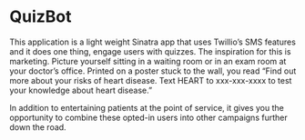 # QuizBot

This application is a light weight Sinatra app that uses Twillio’s SMS features and it does one thing, engage users with quizzes. The inspiration for this is marketing. Picture yourself sitting in a waiting room or in an exam room at your doctor’s office. Printed on a poster stuck to the wall, you read “Find out more about your risks of heart disease. Text HEART to xxx-xxx-xxxx to test your knowledge about heart disease.” 

In addition to entertaining patients at the point of service, it gives you the opportunity to combine these opted-in users into other campaigns further down the road.
